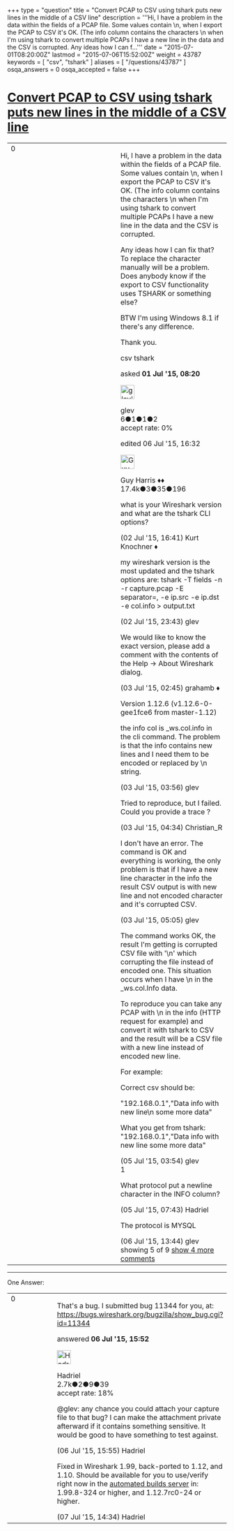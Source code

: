 +++
type = "question"
title = "Convert PCAP to CSV using tshark puts new lines in the middle of a CSV line"
description = '''Hi, I have a problem in the data within the fields of a PCAP file.  Some values contain &#92;n, when I export the PCAP to CSV it&#x27;s OK. (The info column contains the characters &#92;n when I&#x27;m using tshark to convert multiple PCAPs I have a new line in the data and the CSV is corrupted. Any ideas how I can f...'''
date = "2015-07-01T08:20:00Z"
lastmod = "2015-07-06T15:52:00Z"
weight = 43787
keywords = [ "csv", "tshark" ]
aliases = [ "/questions/43787" ]
osqa_answers = 0
osqa_accepted = false
+++

<div class="headNormal">

# [Convert PCAP to CSV using tshark puts new lines in the middle of a CSV line](/questions/43787/convert-pcap-to-csv-using-tshark-puts-new-lines-in-the-middle-of-a-csv-line)

</div>

<div id="main-body">

<div id="askform">

<table id="question-table" style="width:100%;"><colgroup><col style="width: 50%" /><col style="width: 50%" /></colgroup><tbody><tr class="odd"><td style="width: 30px; vertical-align: top"><div class="vote-buttons"><div id="post-43787-score" class="post-score" title="current number of votes">0</div><div id="favorite-count" class="favorite-count"></div></div></td><td><div id="item-right"><div class="question-body"><p>Hi, I have a problem in the data within the fields of a PCAP file. Some values contain \n, when I export the PCAP to CSV it's OK. (The info column contains the characters \n when I'm using tshark to convert multiple PCAPs I have a new line in the data and the CSV is corrupted.</p><p>Any ideas how I can fix that? To replace the character manually will be a problem. Does anybody know if the export to CSV functionality uses TSHARK or something else?</p><p>BTW I'm using Windows 8.1 if there's any difference.</p><p>Thank you.</p></div><div id="question-tags" class="tags-container tags">csv tshark</div><div id="question-controls" class="post-controls"></div><div class="post-update-info-container"><div class="post-update-info post-update-info-user"><p>asked <strong>01 Jul '15, 08:20</strong></p><img src="https://secure.gravatar.com/avatar/0f47c64b3bde4085a511f07ddbdef820?s=32&amp;d=identicon&amp;r=g" class="gravatar" width="32" height="32" alt="glev&#39;s gravatar image" /><p>glev<br />
<span class="score" title="6 reputation points">6</span><span title="1 badges"><span class="badge1">●</span><span class="badgecount">1</span></span><span title="1 badges"><span class="silver">●</span><span class="badgecount">1</span></span><span title="2 badges"><span class="bronze">●</span><span class="badgecount">2</span></span><br />
<span class="accept_rate" title="Rate of the user&#39;s accepted answers">accept rate:</span> <span title="glev has no accepted answers">0%</span></p></div><div class="post-update-info post-update-info-edited"><p>edited 06 Jul '15, 16:32</p><img src="https://secure.gravatar.com/avatar/f93de7000747ab5efb5acd3034b2ebd7?s=32&amp;d=identicon&amp;r=g" class="gravatar" width="32" height="32" alt="Guy%20Harris&#39;s gravatar image" /><p>Guy Harris ♦♦<br />
<span class="score" title="17443 reputation points"><span>17.4k</span></span><span title="3 badges"><span class="badge1">●</span><span class="badgecount">3</span></span><span title="35 badges"><span class="silver">●</span><span class="badgecount">35</span></span><span title="196 badges"><span class="bronze">●</span><span class="badgecount">196</span></span></p></div></div><div id="comments-container-43787" class="comments-container"><span id="43833"></span><div id="comment-43833" class="comment"><div id="post-43833-score" class="comment-score"></div><div class="comment-text"><p>what is your Wireshark version and what are the tshark CLI options?</p></div><div id="comment-43833-info" class="comment-info"><span class="comment-age">(02 Jul '15, 16:41)</span> Kurt Knochner ♦</div></div><span id="43836"></span><div id="comment-43836" class="comment"><div id="post-43836-score" class="comment-score"></div><div class="comment-text"><p>my wireshark version is the most updated and the tshark options are: tshark -T fields -n -r capture.pcap -E separator=, -e ip.src -e ip.dst -e col.info &gt; output.txt</p></div><div id="comment-43836-info" class="comment-info"><span class="comment-age">(02 Jul '15, 23:43)</span> glev</div></div><span id="43841"></span><div id="comment-43841" class="comment"><div id="post-43841-score" class="comment-score"></div><div class="comment-text"><p>We would like to know the exact version, please add a comment with the contents of the Help -&gt; About Wireshark dialog.</p></div><div id="comment-43841-info" class="comment-info"><span class="comment-age">(03 Jul '15, 02:45)</span> grahamb ♦</div></div><span id="43844"></span><div id="comment-43844" class="comment"><div id="post-43844-score" class="comment-score"></div><div class="comment-text"><p>Version 1.12.6 (v1.12.6-0-gee1fce6 from master-1.12)</p><p>the info col is _ws.col.info in the cli command. The problem is that the info contains new lines and I need them to be encoded or replaced by \n string.</p></div><div id="comment-43844-info" class="comment-info"><span class="comment-age">(03 Jul '15, 03:56)</span> glev</div></div><span id="43846"></span><div id="comment-43846" class="comment not_top_scorer"><div id="post-43846-score" class="comment-score"></div><div class="comment-text"><p>Tried to reproduce, but I failed. Could you provide a trace ?</p></div><div id="comment-43846-info" class="comment-info"><span class="comment-age">(03 Jul '15, 04:34)</span> Christian_R</div></div><span id="43847"></span><div id="comment-43847" class="comment not_top_scorer"><div id="post-43847-score" class="comment-score"></div><div class="comment-text"><p>I don't have an error. The command is OK and everything is working, the only problem is that if I have a new line character in the info the result CSV output is with new line and not encoded character and it's corrupted CSV.</p></div><div id="comment-43847-info" class="comment-info"><span class="comment-age">(03 Jul '15, 05:05)</span> glev</div></div><span id="43874"></span><div id="comment-43874" class="comment not_top_scorer"><div id="post-43874-score" class="comment-score"></div><div class="comment-text"><p>The command works OK, the result I'm getting is corrupted CSV file with '\n' which corrupting the file instead of encoded one. This situation occurs when I have \n in the _ws.col.Info data.</p><p>To reproduce you can take any PCAP with \n in the info (HTTP request for example) and convert it with tshark to CSV and the result will be a CSV file with a new line instead of encoded new line.</p><p>For example:</p><p>Correct csv should be:</p><p>"192.168.0.1","Data info with new line\n some more data"</p><p>What you get from tshark: "192.168.0.1","Data info with new line some more data"</p></div><div id="comment-43874-info" class="comment-info"><span class="comment-age">(05 Jul '15, 03:54)</span> glev</div></div><span id="43875"></span><div id="comment-43875" class="comment"><div id="post-43875-score" class="comment-score">1</div><div class="comment-text"><p>What protocol put a newline character in the INFO column?</p></div><div id="comment-43875-info" class="comment-info"><span class="comment-age">(05 Jul '15, 07:43)</span> Hadriel</div></div><span id="43903"></span><div id="comment-43903" class="comment not_top_scorer"><div id="post-43903-score" class="comment-score"></div><div class="comment-text"><p>The protocol is MYSQL</p></div><div id="comment-43903-info" class="comment-info"><span class="comment-age">(06 Jul '15, 13:44)</span> glev</div></div></div><div id="comment-tools-43787" class="comment-tools"><span class="comments-showing"> showing 5 of 9 </span> <a href="#" class="show-all-comments-link">show 4 more comments</a></div><div class="clear"></div><div id="comment-43787-form-container" class="comment-form-container"></div><div class="clear"></div></div></td></tr></tbody></table>

------------------------------------------------------------------------

<div class="tabBar">

<span id="sort-top"></span>

<div class="headQuestions">

One Answer:

</div>

</div>

<span id="43907"></span>

<div id="answer-container-43907" class="answer">

<table style="width:100%;"><colgroup><col style="width: 50%" /><col style="width: 50%" /></colgroup><tbody><tr class="odd"><td style="width: 30px; vertical-align: top"><div class="vote-buttons"><div id="post-43907-score" class="post-score" title="current number of votes">0</div></div></td><td><div class="item-right"><div class="answer-body"><p>That's a bug. I submitted bug 11344 for you, at: <a href="https://bugs.wireshark.org/bugzilla/show_bug.cgi?id=11344">https://bugs.wireshark.org/bugzilla/show_bug.cgi?id=11344</a></p></div><div class="answer-controls post-controls"></div><div class="post-update-info-container"><div class="post-update-info post-update-info-user"><p>answered <strong>06 Jul '15, 15:52</strong></p><img src="https://secure.gravatar.com/avatar/d02f20c18a7742ec73a666f1974bf6dc?s=32&amp;d=identicon&amp;r=g" class="gravatar" width="32" height="32" alt="Hadriel&#39;s gravatar image" /><p>Hadriel<br />
<span class="score" title="2652 reputation points"><span>2.7k</span></span><span title="2 badges"><span class="badge1">●</span><span class="badgecount">2</span></span><span title="9 badges"><span class="silver">●</span><span class="badgecount">9</span></span><span title="39 badges"><span class="bronze">●</span><span class="badgecount">39</span></span><br />
<span class="accept_rate" title="Rate of the user&#39;s accepted answers">accept rate:</span> <span title="Hadriel has 30 accepted answers">18%</span></p></div></div><div id="comments-container-43907" class="comments-container"><span id="43908"></span><div id="comment-43908" class="comment"><div id="post-43908-score" class="comment-score"></div><div class="comment-text"><p>@glev: any chance you could attach your capture file to that bug? I can make the attachment private afterward if it contains something sensitive. It would be good to have something to test against.</p></div><div id="comment-43908-info" class="comment-info"><span class="comment-age">(06 Jul '15, 15:55)</span> Hadriel</div></div><span id="43942"></span><div id="comment-43942" class="comment"><div id="post-43942-score" class="comment-score"></div><div class="comment-text"><p>Fixed in Wireshark 1.99, back-ported to 1.12, and 1.10. Should be available for you to use/verify right now in the <a href="https://www.wireshark.org/download/automated/">automated builds server</a> in: 1.99.8-324 or higher, and 1.12.7rc0-24 or higher.</p></div><div id="comment-43942-info" class="comment-info"><span class="comment-age">(07 Jul '15, 14:34)</span> Hadriel</div></div></div><div id="comment-tools-43907" class="comment-tools"></div><div class="clear"></div><div id="comment-43907-form-container" class="comment-form-container"></div><div class="clear"></div></div></td></tr></tbody></table>

</div>

<div class="paginator-container-left">

</div>

</div>

</div>

